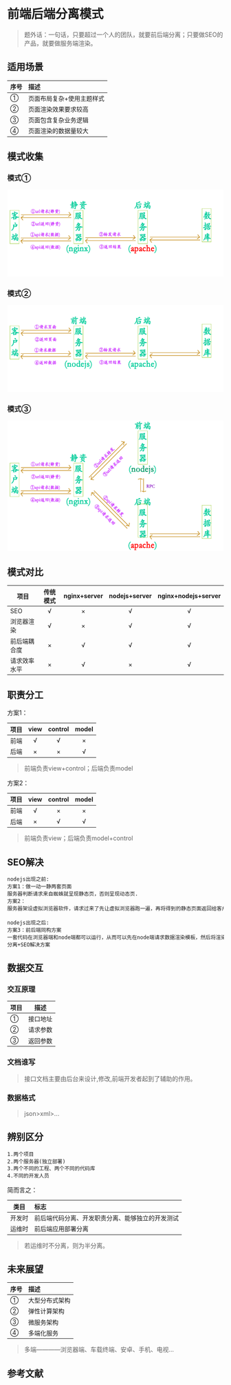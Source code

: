 # 前端后端分离模式

> 题外话：一句话，只要超过一个人的团队，就要前后端分离；只要做SEO的产品，就要做服务端渲染。

## 适用场景

|序号|描述|
|----|:----|
|①|页面布局复杂+使用主题样式|
|②|页面渲染效果要求较高|
|③|页面包含复杂业务逻辑|
|④|页面渲染的数据量较大|

## 模式收集

### 模式①

<div align=center>
<img src="assets/前后分离模式01.png" title="前端后端分离模式01"/>
</div>

### 模式②

<div align=center>
<img src="assets/前后分离模式02.png" title="前端后端分离模式02"/>
</div>

### 模式③

<div align=center>
<img src="assets/前后分离模式03.png" title="前端后端分离模式03"/>
</div>

## 模式对比

|项目|传统模式|nginx+server|nodejs+server|nginx+nodejs+server|
|----|:----:|:----:|:----:|:----:|
|SEO|√|×|√|√|
|浏览器渲染|√|×|√|√|
|前后端耦合度|×|√|√|√|
|请求效率水平|×|√|×|√|

## 职责分工

方案1：

|项目|view|control|model|
|----|:----:|:----:|:----:|
|前端|√|√|×|
|后端|×|×|√|


>前端负责view+control；后端负责model

方案2：

|项目|view|control|model|
|----|:----:|:----:|:----:|
|前端|√|×|×|
|后端|×|√|√|


> 前端负责view；后端负责model+control

## SEO解决

```html
nodejs出现之前:
方案1：做一动一静两套页面
服务器判断请求来自蜘蛛就呈现静态页，否则呈现动态页.
方案2：
服务器架设虚拟浏览器软件，请求过来了先让虚拟浏览器跑一遍，再将得到的静态页面返回给客户端.

nodejs出现之后:
方案3：前后端同构方案
一套代码在浏览器端和node端都可以运行，从而可以先在node端请求数据渲染模板，然后将渲染结果返回给浏览器最终呈现，是目前最完美的前后端
分离+SEO解决方案
```
## 数据交互

### 交互原理
|项目|描述|
|----|:----:|
|①|接口地址|
|②|请求参数|
|③|返回参数|

### 文档谁写
> 接口文档主要由后台来设计,修改,前端开发者起到了辅助的作用。

### 数据格式
> json>xml>...

## 辨别区分

```html
1.两个项目
2.两个服务器(独立部署)
3.两个不同的工程、两个不同的代码库
4.不同的开发人员
```
简而言之：

|类目|标志|
|----|:----|
|开发时|前后端代码分离、开发职责分离、能够独立的开发测试|
|运维时|前后端应用部署分离|

> 若运维时不分离，则为半分离。

## 未来展望

|序号|描述|
|----|:----|
|①|大型分布式架构|
|②|弹性计算架构|
|③|微服务架构|
|④|多端化服务|

> 多端————浏览器端、车载终端、安卓、手机、电视...

## 参考文献




